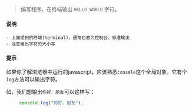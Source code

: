 
> 编写程序，在终端输出 `HELLO WORLD` 字符。


#### 说明

    - 上面提到的终端(terminal)，通常也意为控制台、标准输出
    - 注意输出字符的大小写


#### 提示

如果你了解浏览器中运行的javascript，应该熟悉`console`这个全局对象，它有个`log`方法可以输出字符。

如，我们想输出`你好，朋友`可以这样写：
```js
     console.log("你好，朋友");
```
